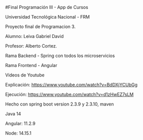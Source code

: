 #Final Programación III - App de Cursos

Universidad Tecnológica Nacional - FRM

Proyecto final de Programacion 3.

Alumno: Leiva Gabriel David

Profesor: Alberto Cortez.


Rama Backend - Spring con todos los microservicios

Rama Frontend - Angular


Videos de Youtube

Explicación:
https://www.youtube.com/watch?v=BdDXjYCUbGg

Ejecución:
https://www.youtube.com/watch?v=d1zHwEZ7sLM


Hecho con spring boot version 2.3.9 y 2.3.10, maven

Java 14

Angular: 11.2.9

Node: 14.15.1

